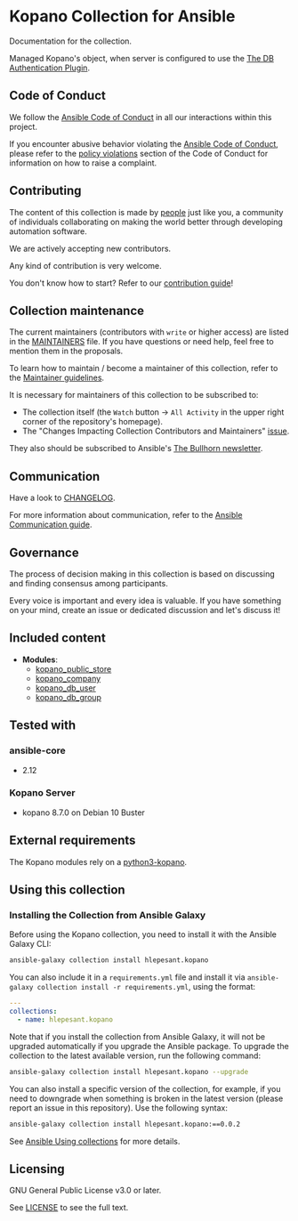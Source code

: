 # Kopano Collection for Ansible

Documentation for the collection.

Managed Kopano's object, when server is  configured to use the [The DB Authentication Plugin](https://documentation.kopano.io/kopanocore_administrator_manual/configure_kc_components.html#the-db-authentication-plugin).  

## Code of Conduct

We follow the [Ansible Code of Conduct](https://docs.ansible.com/ansible/latest/community/code_of_conduct.html) in all our interactions within this project.

If you encounter abusive behavior violating the [Ansible Code of Conduct](https://docs.ansible.com/ansible/latest/community/code_of_conduct.html), please refer to the [policy violations](https://docs.ansible.com/ansible/latest/community/code_of_conduct.html#policy-violations) section of the Code of Conduct for information on how to raise a complaint.

## Contributing

The content of this collection is made by [people](https://github.com/hlepesant/kopano/blob/main/CONTRIBUTORS) just like you, a community of individuals collaborating on making the world better through developing automation software.

We are actively accepting new contributors.

Any kind of contribution is very welcome.

You don't know how to start? Refer to our [contribution guide](https://github.com/hlepesant/kopano/blob/main/CONTRIBUTING.md)!

## Collection maintenance

The current maintainers (contributors with `write` or higher access) are listed in the [MAINTAINERS](https://github.com/hlepesant/kopano/blob/main/MAINTAINERS) file. If you have questions or need help, feel free to mention them in the proposals.

To learn how to maintain / become a maintainer of this collection, refer to the [Maintainer guidelines](https://github.com/hlepesant/kopano/blob/main/MAINTAINING.md).

It is necessary for maintainers of this collection to be subscribed to:

* The collection itself (the `Watch` button -> `All Activity` in the upper right corner of the repository's homepage).
* The "Changes Impacting Collection Contributors and Maintainers" [issue](https://github.com/hlepesant/kopano/issues).

They also should be subscribed to Ansible's [The Bullhorn newsletter](https://docs.ansible.com/ansible/devel/community/communication.html#the-bullhorn).

## Communication

Have a look to [CHANGELOG](https://github.com/hlepesant/kopano/blob/main/CHAGELOG.md).

For more information about communication, refer to the [Ansible Communication guide](https://docs.ansible.com/ansible/devel/community/communication.html).

## Governance

The process of decision making in this collection is based on discussing and finding consensus among participants.

Every voice is important and every idea is valuable. If you have something on your mind, create an issue or dedicated discussion and let's discuss it!

## Included content

- **Modules**:
  - [kopano_public_store](https://github.com/hlepesant/kopano/blob/main/docs/hlepesant.kopano.public_store_module.rst)
  - [kopano_company](https://github.com/hlepesant/kopano/blob/main/docs/hlepesant.kopano.company.rst)
  - [kopano_db_user](https://github.com/hlepesant/kopano/blob/main/docs/hlepesant.kopano.db.user.rst)
  - [kopano_db_group](https://github.com/hlepesant/kopano/blob/main/docs/hlepesant.kopano.db.group.rst)


## Tested with

### ansible-core

- 2.12

### Kopano Server

- kopano 8.7.0 on Debian 10 Buster

## External requirements

The Kopano modules rely on a [python3-kopano](https://packages.debian.org/buster/python3-kopano).

## Using this collection

### Installing the Collection from Ansible Galaxy

Before using the Kopano collection, you need to install it with the Ansible Galaxy CLI:

```bash
ansible-galaxy collection install hlepesant.kopano
```

You can also include it in a `requirements.yml` file and install it via `ansible-galaxy collection install -r requirements.yml`, using the format:

```yaml
---
collections:
  - name: hlepesant.kopano
```

Note that if you install the collection from Ansible Galaxy, it will not be upgraded automatically if you upgrade the Ansible package. To upgrade the collection to the latest available version, run the following command:

```bash
ansible-galaxy collection install hlepesant.kopano --upgrade
```

You can also install a specific version of the collection, for example, if you need to downgrade when something is broken in the latest version (please report an issue in this repository). Use the following syntax:

```bash
ansible-galaxy collection install hlepesant.kopano:==0.0.2
```

See [Ansible Using collections](https://docs.ansible.com/ansible/latest/user_guide/collections_using.html) for more details.

## Licensing

<!-- Include the appropriate license information here and a pointer to the full licensing details. If the collection contains modules migrated from the ansible/ansible repo, you must use the same license that existed in the ansible/ansible repo. See the GNU license example below. -->

GNU General Public License v3.0 or later.

See [LICENSE](https://www.gnu.org/licenses/gpl-3.0.txt) to see the full text.



